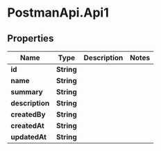 # PostmanApi.Api1

## Properties

Name | Type | Description | Notes
------------ | ------------- | ------------- | -------------
**id** | **String** |  | 
**name** | **String** |  | 
**summary** | **String** |  | 
**description** | **String** |  | 
**createdBy** | **String** |  | 
**createdAt** | **String** |  | 
**updatedAt** | **String** |  | 


